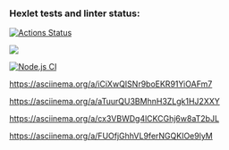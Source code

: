 ### Hexlet tests and linter status:
[![Actions Status](https://github.com/Nafanya-dev/frontend-project-lvl1/workflows/hexlet-check/badge.svg)](https://github.com/Nafanya-dev/frontend-project-lvl1/actions)

<a href="https://codeclimate.com/github/Nafanya-dev/frontend-project-lvl1/maintainability"><img src="https://api.codeclimate.com/v1/badges/8b937cdd3351a0a2c185/maintainability" /></a>

[![Node.js CI](https://github.com/Nafanya-dev/frontend-project-lvl1/actions/workflows/node.js.yml/badge.svg)](https://github.com/Nafanya-dev/frontend-project-lvl1/actions/workflows/node.js.yml)

 https://asciinema.org/a/iCiXwQISNr9boEKR91YiOAFm7

 https://asciinema.org/a/aTuurQU3BMhnH3ZLgk1HJ2XXY

 https://asciinema.org/a/cx3VBWDg4lCKCGhj6w8aT2bJL

 https://asciinema.org/a/FUOfjGhhVL9ferNGQKIOe9lyM

